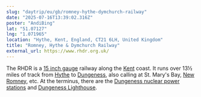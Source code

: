 ```yaml
---
slug: "daytrip/eu/gb/romney-hythe-dymchurch-railway"
date: "2025-07-16T13:39:02.316Z"
poster: "AndiBing"
lat: "51.07127"
lng: "1.071965"
location: "Hythe, Kent, England, CT21 6LH, United Kingdom"
title: "Romney, Hythe & Dymchurch Railway"
external_url: https://www.rhdr.org.uk/
---
```

The RHDR is a [15 inch gauge](https://en.wikipedia.org/wiki/Fifteen-inch%E2%80%93gauge_railway) railway along the [Kent](https://en.wikipedia.org/wiki/Kent) coast. It runs over 13½ miles of track from [Hythe](https://en.wikipedia.org/wiki/Hythe,_Kent) to [Dungeness](https://en.wikipedia.org/wiki/Dungeness), also calling at St. Mary's Bay, [New Romney](https://en.wikipedia.org/wiki/New_Romney_railway_station), etc.  At the terminus, there are the [Dungeness nuclear power stations](https://en.wikipedia.org/wiki/Dungeness_nuclear_power_stations) and [Dungeness Lighthouse](https://en.wikipedia.org/wiki/Dungeness_Lighthouse).